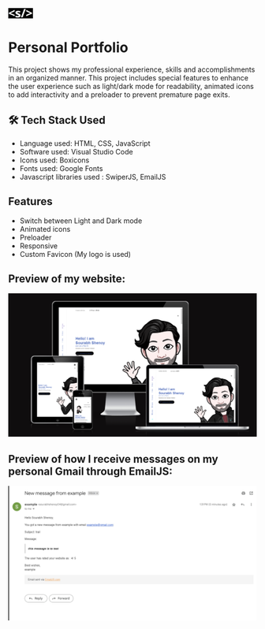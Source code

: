
<img src = "./assets/img/faviconf.png" width = 50px>


# Personal Portfolio


This project shows my professional experience, skills and accomplishments in an organized manner. This project includes special features to enhance the user experience such as light/dark mode for readability, animated icons to add interactivity and a preloader to prevent premature page exits. 



## 🛠 Tech Stack Used
- Language used: HTML, CSS, JavaScript
- Software used: Visual Studio Code
- Icons used: Boxicons
- Fonts used: Google Fonts
- Javascript libraries used : SwiperJS, EmailJS



## Features

- Switch between Light and Dark mode 
- Animated icons
- Preloader
- Responsive
- Custom Favicon (My logo is used)
  



## Preview of my website:

 
![App Screenshot](./assets/img/Preview.png)

## Preview of how I receive messages on my personal Gmail through EmailJS:

 
![App Screenshot](./assets/img/emailjs.png)




